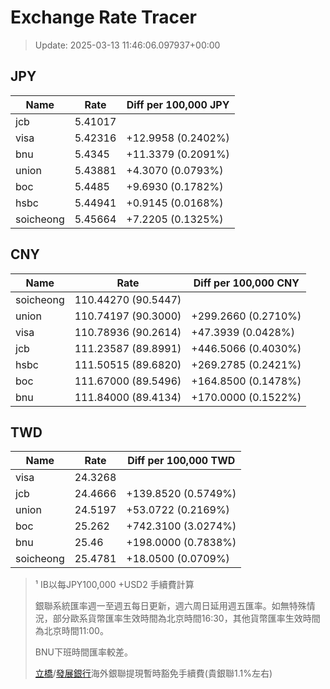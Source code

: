 # Exchange Rate Tracer

> Update: 2025-03-13 11:46:06.097937+00:00

## JPY

| Name      |    Rate | Diff per 100,000 JPY   |
|-----------|---------|------------------------|
| jcb       | 5.41017 |                        |
| visa      | 5.42316 | +12.9958 (0.2402%)     |
| bnu       | 5.4345  | +11.3379 (0.2091%)     |
| union     | 5.43881 | +4.3070 (0.0793%)      |
| boc       | 5.4485  | +9.6930 (0.1782%)      |
| hsbc      | 5.44941 | +0.9145 (0.0168%)      |
| soicheong | 5.45664 | +7.2205 (0.1325%)      |

## CNY

| Name      | Rate                | Diff per 100,000 CNY   |
|-----------|---------------------|------------------------|
| soicheong | 110.44270	(90.5447) |                        |
| union     | 110.74197	(90.3000) | +299.2660 (0.2710%)    |
| visa      | 110.78936	(90.2614) | +47.3939 (0.0428%)     |
| jcb       | 111.23587	(89.8991) | +446.5066 (0.4030%)    |
| hsbc      | 111.50515	(89.6820) | +269.2785 (0.2421%)    |
| boc       | 111.67000	(89.5496) | +164.8500 (0.1478%)    |
| bnu       | 111.84000	(89.4134) | +170.0000 (0.1522%)    |

## TWD

| Name      |    Rate | Diff per 100,000 TWD   |
|-----------|---------|------------------------|
| visa      | 24.3268 |                        |
| jcb       | 24.4666 | +139.8520 (0.5749%)    |
| union     | 24.5197 | +53.0722 (0.2169%)     |
| boc       | 25.262  | +742.3100 (3.0274%)    |
| bnu       | 25.46   | +198.0000 (0.7838%)    |
| soicheong | 25.4781 | +18.0500 (0.0709%)     |


> ¹ IB以每JPY100,000 +USD2 手續費計算
>
> 銀聯系統匯率週一至週五每日更新，週六周日延用週五匯率。如無特殊情況，部分歐系貨幣匯率生效時間為北京時間16:30，其他貨幣匯率生效時間為北京時間11:00。
>
> BNU下班時間匯率較差。
>
> [立橋](https://www.wlbank.com.mo/uploads/ueditor/file/20181211/1544536513900230.pdf)/[發展銀行](https://www.mdb.com.mo/Service_Charges_20230728.pdf)海外銀聯提現暫時豁免手續費(貴銀聯1.1%左右)


